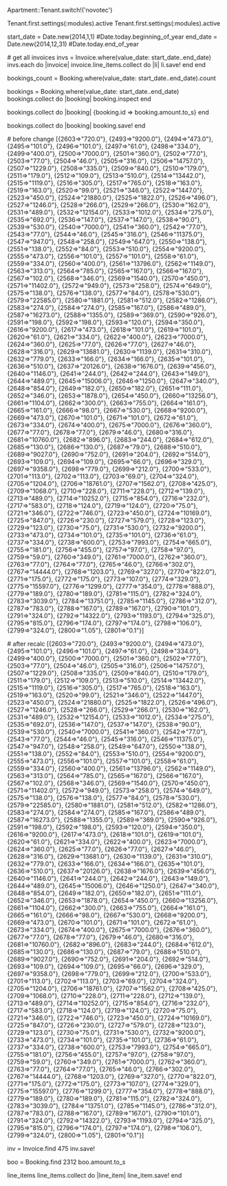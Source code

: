Apartment::Tenant.switch!('novotec')


Tenant.first.settings(:modules).active
Tenant.first.settings(:modules).active

start_date = Date.new(2014,1,1) #Date.today.beginning_of_year
end_date = Date.new(2014,12,31) #Date.today.end_of_year

# get all invoices
invs = Invoice.where(value_date: start_date..end_date)
invs.each do |invoice|
  invoice.line_items.collect do |li|
    li.save!
  end
end


bookings_count = Booking.where(value_date: start_date..end_date).count

bookings = Booking.where(value_date: start_date..end_date)
bookings.collect do |booking|
  booking.inspect
end

bookings.collect do |booking|
  {booking.id => booking.amount.to_s}
end


bookings.collect do |booking|
  booking.save!
end

# before change
[{2603=>"720.0"}, {2493=>"9200.0"}, {2494=>"473.0"}, {2495=>"101.0"}, {2496=>"101.0"}, {2497=>"61.0"}, {2498=>"334.0"}, {2499=>"400.0"}, {2500=>"7000.0"}, {2501=>"360.0"}, {2502=>"77.0"}, {2503=>"77.0"}, {2504=>"46.0"}, {2505=>"316.0"}, {2506=>"14757.0"}, {2507=>"1229.0"}, {2508=>"335.0"}, {2509=>"840.0"}, {2510=>"179.0"}, {2511=>"179.0"}, {2512=>"109.0"}, {2513=>"510.0"}, {2514=>"13442.0"}, {2515=>"1119.0"}, {2516=>"305.0"}, {2517=>"765.0"}, {2518=>"163.0"}, {2519=>"163.0"}, {2520=>"99.0"}, {2521=>"346.0"}, {2522=>"1447.0"}, {2523=>"450.0"}, {2524=>"21880.0"}, {2525=>"1822.0"}, {2526=>"496.0"}, {2527=>"1246.0"}, {2528=>"266.0"}, {2529=>"266.0"}, {2530=>"162.0"}, {2531=>"489.0"}, {2532=>"12154.0"}, {2533=>"1012.0"}, {2534=>"275.0"}, {2535=>"692.0"}, {2536=>"147.0"}, {2537=>"147.0"}, {2538=>"90.0"}, {2539=>"530.0"}, {2540=>"7000.0"}, {2541=>"360.0"}, {2542=>"77.0"}, {2543=>"77.0"}, {2544=>"46.0"}, {2545=>"316.0"}, {2546=>"11375.0"}, {2547=>"947.0"}, {2548=>"258.0"}, {2549=>"647.0"}, {2550=>"138.0"}, {2551=>"138.0"}, {2552=>"84.0"}, {2553=>"510.0"}, {2554=>"9200.0"}, {2555=>"473.0"}, {2556=>"101.0"}, {2557=>"101.0"}, {2558=>"61.0"}, {2559=>"334.0"}, {2560=>"400.0"}, {2561=>"13796.0"}, {2562=>"1149.0"}, {2563=>"313.0"}, {2564=>"785.0"}, {2565=>"167.0"}, {2566=>"167.0"}, {2567=>"102.0"}, {2568=>"346.0"}, {2569=>"1540.0"}, {2570=>"450.0"}, {2571=>"11402.0"}, {2572=>"949.0"}, {2573=>"258.0"}, {2574=>"649.0"}, {2575=>"138.0"}, {2576=>"138.0"}, {2577=>"84.0"}, {2578=>"530.0"}, {2579=>"22585.0"}, {2580=>"1881.0"}, {2581=>"512.0"}, {2582=>"1286.0"}, {2583=>"274.0"}, {2584=>"274.0"}, {2585=>"167.0"}, {2586=>"489.0"}, {2587=>"16273.0"}, {2588=>"1355.0"}, {2589=>"369.0"}, {2590=>"926.0"}, {2591=>"198.0"}, {2592=>"198.0"}, {2593=>"120.0"}, {2594=>"350.0"}, {2616=>"9200.0"}, {2617=>"473.0"}, {2618=>"101.0"}, {2619=>"101.0"}, {2620=>"61.0"}, {2621=>"334.0"}, {2622=>"400.0"}, {2623=>"7000.0"}, {2624=>"360.0"}, {2625=>"77.0"}, {2626=>"77.0"}, {2627=>"46.0"}, {2628=>"316.0"}, {2629=>"13681.0"}, {2630=>"1139.0"}, {2631=>"310.0"}, {2632=>"779.0"}, {2633=>"166.0"}, {2634=>"166.0"}, {2635=>"101.0"}, {2636=>"510.0"}, {2637=>"20126.0"}, {2638=>"1676.0"}, {2639=>"456.0"}, {2640=>"1146.0"}, {2641=>"244.0"}, {2642=>"244.0"}, {2643=>"149.0"}, {2644=>"489.0"}, {2645=>"15006.0"}, {2646=>"1250.0"}, {2647=>"340.0"}, {2648=>"854.0"}, {2649=>"182.0"}, {2650=>"182.0"}, {2651=>"111.0"}, {2652=>"346.0"}, {2653=>"1878.0"}, {2654=>"450.0"}, {2660=>"13256.0"}, {2661=>"1104.0"}, {2662=>"300.0"}, {2663=>"755.0"}, {2664=>"161.0"}, {2665=>"161.0"}, {2666=>"98.0"}, {2667=>"530.0"}, {2668=>"9200.0"}, {2669=>"473.0"}, {2670=>"101.0"}, {2671=>"101.0"}, {2672=>"61.0"}, {2673=>"334.0"}, {2674=>"400.0"}, {2675=>"7000.0"}, {2676=>"360.0"}, {2677=>"77.0"}, {2678=>"77.0"}, {2679=>"46.0"}, {2680=>"316.0"}, {2681=>"10760.0"}, {2682=>"896.0"}, {2683=>"244.0"}, {2684=>"612.0"}, {2685=>"130.0"}, {2686=>"130.0"}, {2687=>"79.0"}, {2688=>"510.0"}, {2689=>"9027.0"}, {2690=>"752.0"}, {2691=>"204.0"}, {2692=>"514.0"}, {2693=>"109.0"}, {2694=>"109.0"}, {2695=>"66.0"}, {2696=>"329.0"}, {2697=>"9358.0"}, {2698=>"779.0"}, {2699=>"212.0"}, {2700=>"533.0"}, {2701=>"113.0"}, {2702=>"113.0"}, {2703=>"69.0"}, {2704=>"324.0"}, {2705=>"1204.0"}, {2706=>"18761.0"}, {2707=>"1562.0"}, {2708=>"425.0"}, {2709=>"1068.0"}, {2710=>"228.0"}, {2711=>"228.0"}, {2712=>"139.0"}, {2713=>"489.0"}, {2714=>"10252.0"}, {2715=>"854.0"}, {2716=>"232.0"}, {2717=>"583.0"}, {2718=>"124.0"}, {2719=>"124.0"}, {2720=>"75.0"}, {2721=>"346.0"}, {2722=>"746.0"}, {2723=>"450.0"}, {2724=>"10169.0"}, {2725=>"847.0"}, {2726=>"230.0"}, {2727=>"579.0"}, {2728=>"123.0"}, {2729=>"123.0"}, {2730=>"75.0"}, {2731=>"530.0"}, {2732=>"9200.0"}, {2733=>"473.0"}, {2734=>"101.0"}, {2735=>"101.0"}, {2736=>"61.0"}, {2737=>"334.0"}, {2738=>"600.0"}, {2753=>"7993.0"}, {2754=>"665.0"}, {2755=>"181.0"}, {2756=>"455.0"}, {2757=>"97.0"}, {2758=>"97.0"}, {2759=>"59.0"}, {2760=>"349.0"}, {2761=>"7000.0"}, {2762=>"360.0"}, {2763=>"77.0"}, {2764=>"77.0"}, {2765=>"46.0"}, {2766=>"302.0"}, {2767=>"14444.0"}, {2768=>"1203.0"}, {2769=>"327.0"}, {2770=>"822.0"}, {2771=>"175.0"}, {2772=>"175.0"}, {2773=>"107.0"}, {2774=>"329.0"}, {2775=>"15597.0"}, {2776=>"1299.0"}, {2777=>"354.0"}, {2778=>"888.0"}, {2779=>"189.0"}, {2780=>"189.0"}, {2781=>"115.0"}, {2782=>"324.0"}, {2783=>"3039.0"}, {2784=>"13751.0"}, {2785=>"1145.0"}, {2786=>"312.0"}, {2787=>"783.0"}, {2788=>"167.0"}, {2789=>"167.0"}, {2790=>"101.0"}, {2791=>"324.0"}, {2792=>"14322.0"}, {2793=>"1193.0"}, {2794=>"325.0"}, {2795=>"815.0"}, {2796=>"174.0"}, {2797=>"174.0"}, {2798=>"106.0"}, {2799=>"324.0"}, {2800=>"1.05"}, {2801=>"0.1"}]

# after recalc
[{2603=>"720.0"}, {2493=>"9200.0"}, {2494=>"473.0"}, {2495=>"101.0"}, {2496=>"101.0"}, {2497=>"61.0"}, {2498=>"334.0"}, {2499=>"400.0"}, {2500=>"7000.0"}, {2501=>"360.0"}, {2502=>"77.0"}, {2503=>"77.0"}, {2504=>"46.0"}, {2505=>"316.0"}, {2506=>"14757.0"}, {2507=>"1229.0"}, {2508=>"335.0"}, {2509=>"840.0"}, {2510=>"179.0"}, {2511=>"179.0"}, {2512=>"109.0"}, {2513=>"510.0"}, {2514=>"13442.0"}, {2515=>"1119.0"}, {2516=>"305.0"}, {2517=>"765.0"}, {2518=>"163.0"}, {2519=>"163.0"}, {2520=>"99.0"}, {2521=>"346.0"}, {2522=>"1447.0"}, {2523=>"450.0"}, {2524=>"21880.0"}, {2525=>"1822.0"}, {2526=>"496.0"}, {2527=>"1246.0"}, {2528=>"266.0"}, {2529=>"266.0"}, {2530=>"162.0"}, {2531=>"489.0"}, {2532=>"12154.0"}, {2533=>"1012.0"}, {2534=>"275.0"}, {2535=>"692.0"}, {2536=>"147.0"}, {2537=>"147.0"}, {2538=>"90.0"}, {2539=>"530.0"}, {2540=>"7000.0"}, {2541=>"360.0"}, {2542=>"77.0"}, {2543=>"77.0"}, {2544=>"46.0"}, {2545=>"316.0"}, {2546=>"11375.0"}, {2547=>"947.0"}, {2548=>"258.0"}, {2549=>"647.0"}, {2550=>"138.0"}, {2551=>"138.0"}, {2552=>"84.0"}, {2553=>"510.0"}, {2554=>"9200.0"}, {2555=>"473.0"}, {2556=>"101.0"}, {2557=>"101.0"}, {2558=>"61.0"}, {2559=>"334.0"}, {2560=>"400.0"}, {2561=>"13796.0"}, {2562=>"1149.0"}, {2563=>"313.0"}, {2564=>"785.0"}, {2565=>"167.0"}, {2566=>"167.0"}, {2567=>"102.0"}, {2568=>"346.0"}, {2569=>"1540.0"}, {2570=>"450.0"}, {2571=>"11402.0"}, {2572=>"949.0"}, {2573=>"258.0"}, {2574=>"649.0"}, {2575=>"138.0"}, {2576=>"138.0"}, {2577=>"84.0"}, {2578=>"530.0"}, {2579=>"22585.0"}, {2580=>"1881.0"}, {2581=>"512.0"}, {2582=>"1286.0"}, {2583=>"274.0"}, {2584=>"274.0"}, {2585=>"167.0"}, {2586=>"489.0"}, {2587=>"16273.0"}, {2588=>"1355.0"}, {2589=>"369.0"}, {2590=>"926.0"}, {2591=>"198.0"}, {2592=>"198.0"}, {2593=>"120.0"}, {2594=>"350.0"}, {2616=>"9200.0"}, {2617=>"473.0"}, {2618=>"101.0"}, {2619=>"101.0"}, {2620=>"61.0"}, {2621=>"334.0"}, {2622=>"400.0"}, {2623=>"7000.0"}, {2624=>"360.0"}, {2625=>"77.0"}, {2626=>"77.0"}, {2627=>"46.0"}, {2628=>"316.0"}, {2629=>"13681.0"}, {2630=>"1139.0"}, {2631=>"310.0"}, {2632=>"779.0"}, {2633=>"166.0"}, {2634=>"166.0"}, {2635=>"101.0"}, {2636=>"510.0"}, {2637=>"20126.0"}, {2638=>"1676.0"}, {2639=>"456.0"}, {2640=>"1146.0"}, {2641=>"244.0"}, {2642=>"244.0"}, {2643=>"149.0"}, {2644=>"489.0"}, {2645=>"15006.0"}, {2646=>"1250.0"}, {2647=>"340.0"}, {2648=>"854.0"}, {2649=>"182.0"}, {2650=>"182.0"}, {2651=>"111.0"}, {2652=>"346.0"}, {2653=>"1878.0"}, {2654=>"450.0"}, {2660=>"13256.0"}, {2661=>"1104.0"}, {2662=>"300.0"}, {2663=>"755.0"}, {2664=>"161.0"}, {2665=>"161.0"}, {2666=>"98.0"}, {2667=>"530.0"}, {2668=>"9200.0"}, {2669=>"473.0"}, {2670=>"101.0"}, {2671=>"101.0"}, {2672=>"61.0"}, {2673=>"334.0"}, {2674=>"400.0"}, {2675=>"7000.0"}, {2676=>"360.0"}, {2677=>"77.0"}, {2678=>"77.0"}, {2679=>"46.0"}, {2680=>"316.0"}, {2681=>"10760.0"}, {2682=>"896.0"}, {2683=>"244.0"}, {2684=>"612.0"}, {2685=>"130.0"}, {2686=>"130.0"}, {2687=>"79.0"}, {2688=>"510.0"}, {2689=>"9027.0"}, {2690=>"752.0"}, {2691=>"204.0"}, {2692=>"514.0"}, {2693=>"109.0"}, {2694=>"109.0"}, {2695=>"66.0"}, {2696=>"329.0"}, {2697=>"9358.0"}, {2698=>"779.0"}, {2699=>"212.0"}, {2700=>"533.0"}, {2701=>"113.0"}, {2702=>"113.0"}, {2703=>"69.0"}, {2704=>"324.0"}, {2705=>"1204.0"}, {2706=>"18761.0"}, {2707=>"1562.0"}, {2708=>"425.0"}, {2709=>"1068.0"}, {2710=>"228.0"}, {2711=>"228.0"}, {2712=>"139.0"}, {2713=>"489.0"}, {2714=>"10252.0"}, {2715=>"854.0"}, {2716=>"232.0"}, {2717=>"583.0"}, {2718=>"124.0"}, {2719=>"124.0"}, {2720=>"75.0"}, {2721=>"346.0"}, {2722=>"746.0"}, {2723=>"450.0"}, {2724=>"10169.0"}, {2725=>"847.0"}, {2726=>"230.0"}, {2727=>"579.0"}, {2728=>"123.0"}, {2729=>"123.0"}, {2730=>"75.0"}, {2731=>"530.0"}, {2732=>"9200.0"}, {2733=>"473.0"}, {2734=>"101.0"}, {2735=>"101.0"}, {2736=>"61.0"}, {2737=>"334.0"}, {2738=>"600.0"}, {2753=>"7993.0"}, {2754=>"665.0"}, {2755=>"181.0"}, {2756=>"455.0"}, {2757=>"97.0"}, {2758=>"97.0"}, {2759=>"59.0"}, {2760=>"349.0"}, {2761=>"7000.0"}, {2762=>"360.0"}, {2763=>"77.0"}, {2764=>"77.0"}, {2765=>"46.0"}, {2766=>"302.0"}, {2767=>"14444.0"}, {2768=>"1203.0"}, {2769=>"327.0"}, {2770=>"822.0"}, {2771=>"175.0"}, {2772=>"175.0"}, {2773=>"107.0"}, {2774=>"329.0"}, {2775=>"15597.0"}, {2776=>"1299.0"}, {2777=>"354.0"}, {2778=>"888.0"}, {2779=>"189.0"}, {2780=>"189.0"}, {2781=>"115.0"}, {2782=>"324.0"}, {2783=>"3039.0"}, {2784=>"13751.0"}, {2785=>"1145.0"}, {2786=>"312.0"}, {2787=>"783.0"}, {2788=>"167.0"}, {2789=>"167.0"}, {2790=>"101.0"}, {2791=>"324.0"}, {2792=>"14322.0"}, {2793=>"1193.0"}, {2794=>"325.0"}, {2795=>"815.0"}, {2796=>"174.0"}, {2797=>"174.0"}, {2798=>"106.0"}, {2799=>"324.0"}, {2800=>"1.05"}, {2801=>"0.1"}]


inv = Invoice.find 475
inv.save!


boo = Booking.find 2312
boo.amount.to_s

line_items
line_items.collect do |line_item|
    line_item.save!
end